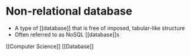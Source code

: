 # Non-relational database

- A type of [[database]] that is free of imposed, tabular-like structure
- Often referred to as NoSQL [[database]]s

[[Computer Science]] [[Database]]

